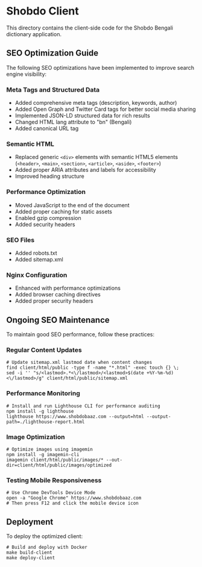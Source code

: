 # Shobdo Client

This directory contains the client-side code for the Shobdo Bengali dictionary application.

## SEO Optimization Guide

The following SEO optimizations have been implemented to improve search engine visibility:

### Meta Tags and Structured Data
- Added comprehensive meta tags (description, keywords, author)
- Added Open Graph and Twitter Card tags for better social media sharing
- Implemented JSON-LD structured data for rich results
- Changed HTML lang attribute to "bn" (Bengali)
- Added canonical URL tag

### Semantic HTML
- Replaced generic `<div>` elements with semantic HTML5 elements (`<header>`, `<main>`, `<section>`, `<article>`, `<aside>`, `<footer>`)
- Added proper ARIA attributes and labels for accessibility
- Improved heading structure

### Performance Optimization
- Moved JavaScript to the end of the document
- Added proper caching for static assets
- Enabled gzip compression
- Added security headers

### SEO Files
- Added robots.txt
- Added sitemap.xml

### Nginx Configuration
- Enhanced with performance optimizations
- Added browser caching directives
- Added proper security headers

## Ongoing SEO Maintenance

To maintain good SEO performance, follow these practices:

### Regular Content Updates
```
# Update sitemap.xml lastmod date when content changes
find client/html/public -type f -name "*.html" -exec touch {} \;
sed -i '' "s/<lastmod>.*<\/lastmod>/<lastmod>$(date +%Y-%m-%d)<\/lastmod>/g" client/html/public/sitemap.xml
```

### Performance Monitoring
```
# Install and run Lighthouse CLI for performance auditing
npm install -g lighthouse
lighthouse https://www.shobdobaaz.com --output=html --output-path=./lighthouse-report.html
```

### Image Optimization
```
# Optimize images using imagemin
npm install -g imagemin-cli
imagemin client/html/public/images/* --out-dir=client/html/public/images/optimized
```

### Testing Mobile Responsiveness
```
# Use Chrome DevTools Device Mode
open -a "Google Chrome" https://www.shobdobaaz.com
# Then press F12 and click the mobile device icon
```

## Deployment

To deploy the optimized client:

```
# Build and deploy with Docker
make build-client
make deploy-client
``` 